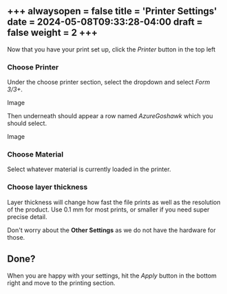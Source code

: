 +++
alwaysopen = false
title = 'Printer Settings'
date = 2024-05-08T09:33:28-04:00
draft = false
weight = 2
+++
---

Now that you have your print set up, click the *Printer* button in the top left

### Choose Printer

Under the choose printer section, select the dropdown and select *Form 3/3+*.

Image

Then underneath should appear a row named *AzureGoshawk* which you should select.

Image

### Choose Material

Select whatever material is currently loaded in the printer.

### Choose layer thickness

Layer thickness will change how fast the file prints as well as the resolution of the product. Use 0.1 mm for most prints, or smaller if you need super precise detail.

Don't worry about the **Other Settings** as we do not have the hardware for those.

## Done?

When you are happy with your settings, hit the *Apply* button in the bottom right and move to the printing section.